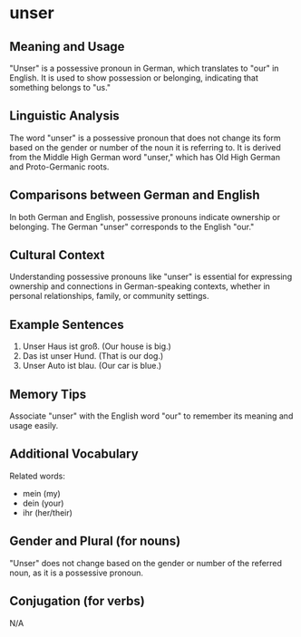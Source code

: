 # unser
## Meaning and Usage
"Unser" is a possessive pronoun in German, which translates to "our" in English. It is used to show possession or belonging, indicating that something belongs to "us."

## Linguistic Analysis
The word "unser" is a possessive pronoun that does not change its form based on the gender or number of the noun it is referring to. It is derived from the Middle High German word "unser," which has Old High German and Proto-Germanic roots.

## Comparisons between German and English
In both German and English, possessive pronouns indicate ownership or belonging. The German "unser" corresponds to the English "our."

## Cultural Context
Understanding possessive pronouns like "unser" is essential for expressing ownership and connections in German-speaking contexts, whether in personal relationships, family, or community settings.

## Example Sentences
1. Unser Haus ist groß. (Our house is big.)
2. Das ist unser Hund. (That is our dog.)
3. Unser Auto ist blau. (Our car is blue.)

## Memory Tips
Associate "unser" with the English word "our" to remember its meaning and usage easily.

## Additional Vocabulary
Related words: 
- mein (my)
- dein (your)
- ihr (her/their)

## Gender and Plural (for nouns)
"Unser" does not change based on the gender or number of the referred noun, as it is a possessive pronoun.

## Conjugation (for verbs)
N/A